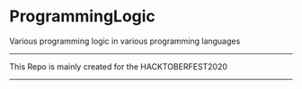 # ProgrammingLogic

Various programming logic in various programming languages
<hr>


This Repo is mainly created for the HACKTOBERFEST2020 
<hr>
